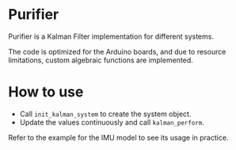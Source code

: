 # Purifier
Purifier is a Kalman Filter implementation for different systems.

The code is optimized for the Arduino boards, and due to resource limitations, custom algebraic functions are implemented.


# How to use
- Call `init_kalman_system` to create the system object.
- Update the values continuously and call `kalman_perform`.

Refer to the example for the IMU model to see its usage in practice.  